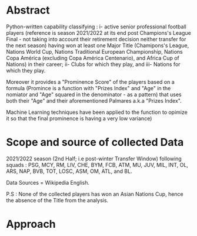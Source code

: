# Abstract

Python-written capability classifying : 
i- active senior professional football players (reference is season 2021/2022 at its end post Champions's League Final - not taking into account their retirement decision neither transfer for the next season)  having won at least one Major Title (Chamipons's League, Nations World Cup, Nations Traditional European Championship, Nations Copa América (excluding Copa América Centenario), and Africa Cup of Nations) in their career;
ii- Clubs for which they play, and
iii- Nations for which they play.

Moreover it provides a "Prominence Score" of the players based on a formula (Promince is a function with "Prizes Index" and "Age" in the nomiator and "Age" squared in the denominator - as a pattern)  that uses both their "Age" and their aforementioned Palmares a.k.a "Prizes Index". 

Machine Learning techniques have been applied to the function to opimize it so that the final prominence is having a very low variance)
 
# Scope and source of collected Data 

2021/2022 season (2nd Half; i.e post-winter Transfer Window) following squads : PSG, MCY, RM, LIV, CHE, BYM, FCB, ATM, MU, JUV, MIL, INT, OL, ARS, NAP, BVB, TOT, LOSC, ASM, OM, ATL, and BL.         

Data Sources = Wikipedia English.


P.S : None of the collected players has won an Asian Nations Cup, hence the absence of the Title from the analysis.


# Approach
